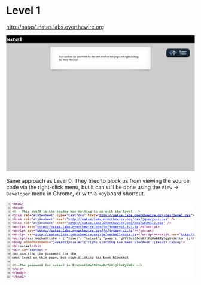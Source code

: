 # Level 1

<http://natas1.natas.labs.overthewire.org>

![](assets/natas1.png)

Same approach as Level 0. They tried to block us from viewing the source code via the right-click menu, but it can still be done using the `View` → `Developer` menu in Chrome, or with a keyboard shortcut.

![](assets/natas1-solution.png)
